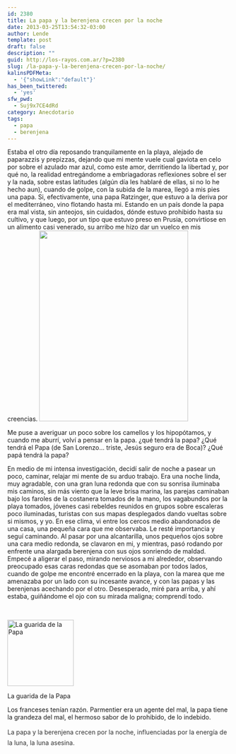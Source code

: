 ```yaml
---
id: 2380
title: La papa y la berenjena crecen por la noche
date: 2013-03-25T13:54:32-03:00
author: Lende
template: post
draft: false
description: ""
guid: http://los-rayos.com.ar/?p=2380
slug: /la-papa-y-la-berenjena-crecen-por-la-noche/
kalinsPDFMeta:
  - '{"showLink":"default"}'
has_been_twittered:
  - 'yes'
sfw_pwd:
  - Suj9x7CE4dRd
category: Anecdotario
tags:
  - papa
  - berenjena
---
```

Estaba el otro día reposando tranquilamente en la playa, alejado de paparazzis y prepizzas, dejando que mi mente vuele cual gaviota en celo por sobre el azulado mar azul, como este amor, derritiendo la libertad y, por qué no, la realidad entregándome a embriagadoras reflexiones sobre el ser y la nada, sobre estas latitudes (algún día les hablaré de ellas, si no lo he hecho aun), cuando de golpe, con la subida de la marea, llegó a mis pies una papa. Si, efectivamente, una papa Ratzinger, que estuvo a la deriva por el mediterráneo, vino flotando hasta mi. Estando en un país donde la papa era mal vista, sin anteojos, sin cuidados, dónde estuvo prohibido hasta su cultivo, y que luego, por un tipo que estuvo preso en Prusia, convirtiose en un alimento casi venerado, su arribo me hizo dar un vuelco en mis creencias. <img class="alignright" alt="" src="https://us.123rf.com/400wm/400/400/drizzd/drizzd1203/drizzd120300027/12603872-papa-divertido-con-cara-de-dibujos-animados--3d-ilustracion.jpg" width="337" height="432" />

Me puse a averiguar un poco sobre los camellos y los hipopótamos, y cuando me aburrí, volví a pensar en la papa. ¿qué tendrá la papa? ¿Qué tendrá el Papa (de San Lorenzo... triste, Jesús seguro era de Boca)? ¿Qué papá tendrá la papa?

En medio de mi intensa investigación, decidí salir de noche a pasear un poco, caminar, relajar mi mente de su arduo trabajo. Era una noche linda, muy agradable, con una gran luna redonda que con su sonrisa iluminaba mis caminos, sin más viento que la leve brisa marina, las parejas caminaban bajo los faroles de la costanera tomados de la mano, los vagabundos por la playa tomados, jóvenes casi rebeldes reunidos en grupos sobre escaleras poco iluminadas, turistas con sus mapas desplegados dando vueltas sobre si mismos, y yo. En ese clima, vi entre los cercos medio abandonados de una casa, una pequeña cara que me observaba. Le resté importancia y seguí caminando. Al pasar por una alcantarilla, unos pequeños ojos sobre una cara medio redonda, se clavaron en mi, y mientras, pasó rodando por enfrente una alargada berenjena con sus ojos sonriendo de maldad. Empecé a aligerar el paso, mirando nerviosos a mi alrededor, observando preocupado esas caras redondas que se asomaban por todos lados, cuando de golpe me encontré encerrado en la playa, con la marea que me amenazaba por un lado con su incesante avance, y con las papas y las berenjenas acechando por el otro. Desesperado, miré para arriba, y ahí estaba, guiñándome el ojo con su mirada maligna; comprendí todo.

&nbsp;

<div id="attachment_2381" style="width: 160px" class="wp-caption alignleft">
  <a href="http://los-rayos.com/wp-content/uploads/2013/03/IMG_4866.jpg"><img aria-describedby="caption-attachment-2381" class="size-thumbnail wp-image-2381 " alt="La guarida de la Papa" src="https://los-rayos.com/wp-content/uploads/2013/03/IMG_4866-150x150.jpg" width="150" height="150" /></a>
  
  <p id="caption-attachment-2381" class="wp-caption-text">
    La guarida de la Papa
  </p>
</div>

Los franceses tenían razón. Parmentier era un agente del mal, la papa tiene la grandeza del mal, el hermoso sabor de lo prohibido, de lo indebido.

<p style="color: #333333; font-style: normal; line-height: 24px;">
  La papa y la berenjena crecen por la noche, influenciadas por la energía de la luna, la luna asesina.
</p>